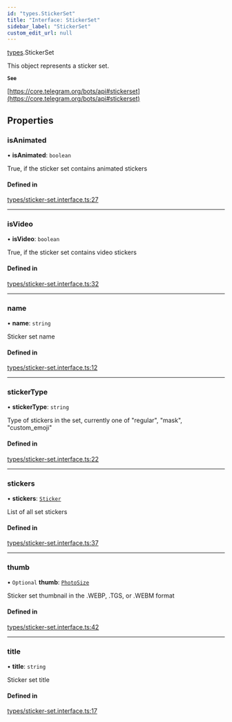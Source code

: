 ```yaml
---
id: "types.StickerSet"
title: "Interface: StickerSet"
sidebar_label: "StickerSet"
custom_edit_url: null
---
```


[types](../modules/types.md).StickerSet

This object represents a sticker set.

**`See`**

[https://core.telegram.org/bots/api#stickerset](https://core.telegram.org/bots/api#stickerset)

## Properties

### isAnimated

• **isAnimated**: `boolean`

True, if the sticker set contains animated stickers

#### Defined in

[types/sticker-set.interface.ts:27](https://github.com/DeityLamb/telegramjs/blob/32b4cca/packages/common/lib/interfaces/types/sticker-set.interface.ts#L27)

___

### isVideo

• **isVideo**: `boolean`

True, if the sticker set contains video stickers

#### Defined in

[types/sticker-set.interface.ts:32](https://github.com/DeityLamb/telegramjs/blob/32b4cca/packages/common/lib/interfaces/types/sticker-set.interface.ts#L32)

___

### name

• **name**: `string`

Sticker set name

#### Defined in

[types/sticker-set.interface.ts:12](https://github.com/DeityLamb/telegramjs/blob/32b4cca/packages/common/lib/interfaces/types/sticker-set.interface.ts#L12)

___

### stickerType

• **stickerType**: `string`

Type of stickers in the set, currently one of "regular", "mask", "custom_emoji"

#### Defined in

[types/sticker-set.interface.ts:22](https://github.com/DeityLamb/telegramjs/blob/32b4cca/packages/common/lib/interfaces/types/sticker-set.interface.ts#L22)

___

### stickers

• **stickers**: [`Sticker`](types.Sticker.md)

List of all set stickers

#### Defined in

[types/sticker-set.interface.ts:37](https://github.com/DeityLamb/telegramjs/blob/32b4cca/packages/common/lib/interfaces/types/sticker-set.interface.ts#L37)

___

### thumb

• `Optional` **thumb**: [`PhotoSize`](types.PhotoSize.md)

Sticker set thumbnail in the .WEBP, .TGS, or .WEBM format

#### Defined in

[types/sticker-set.interface.ts:42](https://github.com/DeityLamb/telegramjs/blob/32b4cca/packages/common/lib/interfaces/types/sticker-set.interface.ts#L42)

___

### title

• **title**: `string`

Sticker set title

#### Defined in

[types/sticker-set.interface.ts:17](https://github.com/DeityLamb/telegramjs/blob/32b4cca/packages/common/lib/interfaces/types/sticker-set.interface.ts#L17)
